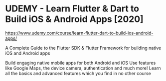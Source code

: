 # UDEMY - Learn Flutter & Dart to Build iOS & Android Apps [2020]

https://www.udemy.com/course/learn-flutter-dart-to-build-ios-android-apps/

A Complete Guide to the Flutter SDK & Flutter Framework for building native iOS and Android apps


Build engaging native mobile apps for both Android and iOS
Use features like Google Maps, the device camera, authentication and much more!
Learn all the basics and advanced features which you find in no other course

